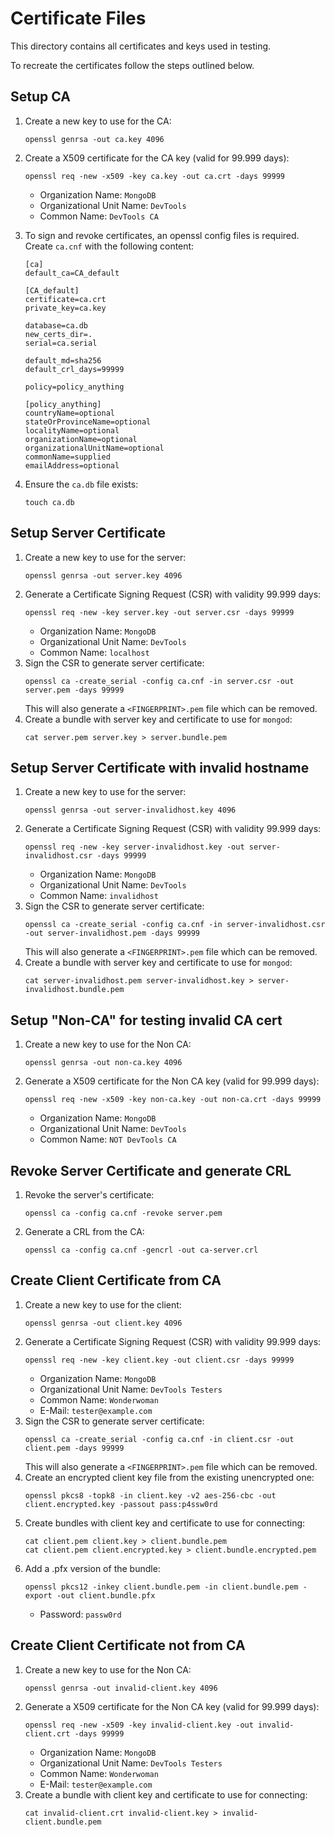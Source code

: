 # Certificate Files

This directory contains all certificates and keys used in testing.

To recreate the certificates follow the steps outlined below.

## Setup CA

1. Create a new key to use for the CA:
   ```
   openssl genrsa -out ca.key 4096
   ```
2. Create a X509 certificate for the CA key (valid for 99.999 days):
   ```
   openssl req -new -x509 -key ca.key -out ca.crt -days 99999
   ```
   - Organization Name: `MongoDB`
   - Organizational Unit Name: `DevTools`
   - Common Name: `DevTools CA`
3. To sign and revoke certificates, an openssl config files is required. Create `ca.cnf` with the following content:

   ```
   [ca]
   default_ca=CA_default

   [CA_default]
   certificate=ca.crt
   private_key=ca.key

   database=ca.db
   new_certs_dir=.
   serial=ca.serial

   default_md=sha256
   default_crl_days=99999

   policy=policy_anything

   [policy_anything]
   countryName=optional
   stateOrProvinceName=optional
   localityName=optional
   organizationName=optional
   organizationalUnitName=optional
   commonName=supplied
   emailAddress=optional
   ```

4. Ensure the `ca.db` file exists:
   ```
   touch ca.db
   ```

## Setup Server Certificate

1. Create a new key to use for the server:
   ```
   openssl genrsa -out server.key 4096
   ```
2. Generate a Certificate Signing Request (CSR) with validity 99.999 days:
   ```
   openssl req -new -key server.key -out server.csr -days 99999
   ```
   - Organization Name: `MongoDB`
   - Organizational Unit Name: `DevTools`
   - Common Name: `localhost`
3. Sign the CSR to generate server certificate:
   ```
   openssl ca -create_serial -config ca.cnf -in server.csr -out server.pem -days 99999
   ```
   This will also generate a `<FINGERPRINT>.pem` file which can be removed.
4. Create a bundle with server key and certificate to use for `mongod`:
   ```
   cat server.pem server.key > server.bundle.pem
   ```

## Setup Server Certificate with invalid hostname

1. Create a new key to use for the server:
   ```
   openssl genrsa -out server-invalidhost.key 4096
   ```
2. Generate a Certificate Signing Request (CSR) with validity 99.999 days:
   ```
   openssl req -new -key server-invalidhost.key -out server-invalidhost.csr -days 99999
   ```
   - Organization Name: `MongoDB`
   - Organizational Unit Name: `DevTools`
   - Common Name: `invalidhost`
3. Sign the CSR to generate server certificate:
   ```
   openssl ca -create_serial -config ca.cnf -in server-invalidhost.csr -out server-invalidhost.pem -days 99999
   ```
   This will also generate a `<FINGERPRINT>.pem` file which can be removed.
4. Create a bundle with server key and certificate to use for `mongod`:
   ```
   cat server-invalidhost.pem server-invalidhost.key > server-invalidhost.bundle.pem
   ```

## Setup "Non-CA" for testing invalid CA cert

1. Create a new key to use for the Non CA:
   ```
   openssl genrsa -out non-ca.key 4096
   ```
2. Generate a X509 certificate for the Non CA key (valid for 99.999 days):
   ```
   openssl req -new -x509 -key non-ca.key -out non-ca.crt -days 99999
   ```
   - Organization Name: `MongoDB`
   - Organizational Unit Name: `DevTools`
   - Common Name: `NOT DevTools CA`

## Revoke Server Certificate and generate CRL

1. Revoke the server's certificate:
   ```
   openssl ca -config ca.cnf -revoke server.pem
   ```
2. Generate a CRL from the CA:
   ```
   openssl ca -config ca.cnf -gencrl -out ca-server.crl
   ```

## Create Client Certificate from CA

1. Create a new key to use for the client:
   ```
   openssl genrsa -out client.key 4096
   ```
2. Generate a Certificate Signing Request (CSR) with validity 99.999 days:
   ```
   openssl req -new -key client.key -out client.csr -days 99999
   ```
   - Organization Name: `MongoDB`
   - Organizational Unit Name: `DevTools Testers`
   - Common Name: `Wonderwoman`
   - E-Mail: `tester@example.com`
3. Sign the CSR to generate server certificate:
   ```
   openssl ca -create_serial -config ca.cnf -in client.csr -out client.pem -days 99999
   ```
   This will also generate a `<FINGERPRINT>.pem` file which can be removed.
4. Create an encrypted client key file from the existing unencrypted one:
   ```
   openssl pkcs8 -topk8 -in client.key -v2 aes-256-cbc -out client.encrypted.key -passout pass:p4ssw0rd
   ```
5. Create bundles with client key and certificate to use for connecting:
   ```
   cat client.pem client.key > client.bundle.pem
   cat client.pem client.encrypted.key > client.bundle.encrypted.pem
   ```
6. Add a .pfx version of the bundle:
   ```
   openssl pkcs12 -inkey client.bundle.pem -in client.bundle.pem -export -out client.bundle.pfx
   ```
   - Password: `passw0rd`

## Create Client Certificate not from CA

1. Create a new key to use for the Non CA:
   ```
   openssl genrsa -out invalid-client.key 4096
   ```
2. Generate a X509 certificate for the Non CA key (valid for 99.999 days):
   ```
   openssl req -new -x509 -key invalid-client.key -out invalid-client.crt -days 99999
   ```
   - Organization Name: `MongoDB`
   - Organizational Unit Name: `DevTools Testers`
   - Common Name: `Wonderwoman`
   - E-Mail: `tester@example.com`
3. Create a bundle with client key and certificate to use for connecting:
   ```
   cat invalid-client.crt invalid-client.key > invalid-client.bundle.pem
   ```
